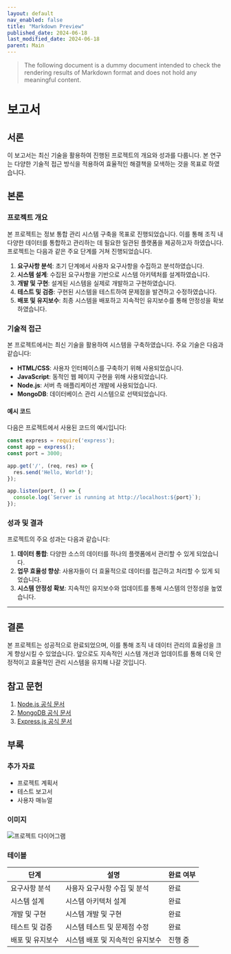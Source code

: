 ```yaml
---
layout: default
nav_enabled: false
title: "Markdown Preview"
published_date: 2024-06-18
last_modified_date: 2024-06-18
parent: Main
---
```


> The following document is a dummy document intended to check the rendering results of Markdown format and does not hold any meaningful content.


# 보고서

## 서론
이 보고서는 최신 기술을 활용하여 진행된 프로젝트의 개요와 성과를 다룹니다. 본 연구는 다양한 기술적 접근 방식을 적용하여 효율적인 해결책을 모색하는 것을 목표로 하였습니다.

## 본론

### 프로젝트 개요
본 프로젝트는 정보 통합 관리 시스템 구축을 목표로 진행되었습니다. 이를 통해 조직 내 다양한 데이터를 통합하고 관리하는 데 필요한 일관된 플랫폼을 제공하고자 하였습니다. 프로젝트는 다음과 같은 주요 단계를 거쳐 진행되었습니다.

1. **요구사항 분석**: 초기 단계에서 사용자 요구사항을 수집하고 분석하였습니다.
2. **시스템 설계**: 수집된 요구사항을 기반으로 시스템 아키텍처를 설계하였습니다.
3. **개발 및 구현**: 설계된 시스템을 실제로 개발하고 구현하였습니다.
4. **테스트 및 검증**: 구현된 시스템을 테스트하여 문제점을 발견하고 수정하였습니다.
5. **배포 및 유지보수**: 최종 시스템을 배포하고 지속적인 유지보수를 통해 안정성을 확보하였습니다.

### 기술적 접근
본 프로젝트에서는 최신 기술을 활용하여 시스템을 구축하였습니다. 주요 기술은 다음과 같습니다:

- **HTML/CSS**: 사용자 인터페이스를 구축하기 위해 사용되었습니다.
- **JavaScript**: 동적인 웹 페이지 구현을 위해 사용되었습니다.
- **Node.js**: 서버 측 애플리케이션 개발에 사용되었습니다.
- **MongoDB**: 데이터베이스 관리 시스템으로 선택되었습니다.

#### 예시 코드
다음은 프로젝트에서 사용된 코드의 예시입니다:

```javascript
const express = require('express');
const app = express();
const port = 3000;

app.get('/', (req, res) => {
  res.send('Hello, World!');
});

app.listen(port, () => {
  console.log(`Server is running at http://localhost:${port}`);
});
```

### 성과 및 결과
프로젝트의 주요 성과는 다음과 같습니다:

1. **데이터 통합**: 다양한 소스의 데이터를 하나의 플랫폼에서 관리할 수 있게 되었습니다.
2. **업무 효율성 향상**: 사용자들이 더 효율적으로 데이터를 접근하고 처리할 수 있게 되었습니다.
3. **시스템 안정성 확보**: 지속적인 유지보수와 업데이트를 통해 시스템의 안정성을 높였습니다.

---

## 결론
본 프로젝트는 성공적으로 완료되었으며, 이를 통해 조직 내 데이터 관리의 효율성을 크게 향상시킬 수 있었습니다. 앞으로도 지속적인 시스템 개선과 업데이트를 통해 더욱 안정적이고 효율적인 관리 시스템을 유지해 나갈 것입니다.

## 참고 문헌
1. [Node.js 공식 문서](https://nodejs.org/en/docs/)
2. [MongoDB 공식 문서](https://docs.mongodb.com/)
3. [Express.js 공식 문서](https://expressjs.com/)

## 부록
### 추가 자료
- 프로젝트 계획서
- 테스트 보고서
- 사용자 매뉴얼

### 이미지
![프로젝트 다이어그램](https://via.placeholder.com/150)

### 테이블
| 단계        | 설명                              | 완료 여부 |
| ----------- | --------------------------------- | --------- |
| 요구사항 분석 | 사용자 요구사항 수집 및 분석       | 완료      |
| 시스템 설계  | 시스템 아키텍처 설계               | 완료      |
| 개발 및 구현 | 시스템 개발 및 구현               | 완료      |
| 테스트 및 검증 | 시스템 테스트 및 문제점 수정       | 완료      |
| 배포 및 유지보수 | 시스템 배포 및 지속적인 유지보수 | 진행 중    |
